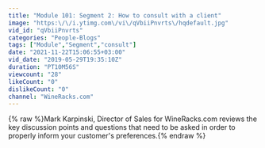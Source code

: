 ```yaml
---
title: "Module 101: Segment 2: How to consult with a client"
image: "https:\/\/i.ytimg.com\/vi\/qVbiiPnvrts\/hqdefault.jpg"
vid_id: "qVbiiPnvrts"
categories: "People-Blogs"
tags: ["Module","Segment","consult"]
date: "2021-11-22T15:06:55+03:00"
vid_date: "2019-05-29T19:35:10Z"
duration: "PT10M56S"
viewcount: "28"
likeCount: "0"
dislikeCount: "0"
channel: "WineRacks.com"
---
```

{% raw %}Mark Karpinski, Director of Sales for WineRacks.com reviews the key discussion points and questions that need to be asked in order to properly inform your customer's preferences.{% endraw %}
